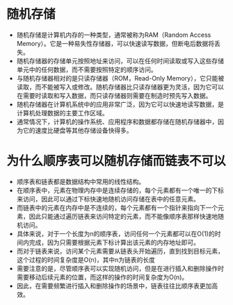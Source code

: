 # 随机存储

* 随机存储是计算机内存的一种类型，通常被称为RAM（Random Access Memory）。它是一种易失性存储器，可以快速读写数据，但断电后数据将丢失。
* 随机存储器的存储单元按照地址来访问，可以在任何时间读取或写入这些存储单元中的任何数据，而不需要按照特定的顺序访问。
* 与随机存储器相对的是只读存储器（ROM，Read-Only Memory），它只能被读取，而不能被写入或修改。随机存储器比只读存储器更为灵活，因为它可以在需要时读取和写入数据，而只读存储器则需要在制造时预先写入数据。
* 随机存储器在计算机系统中的应用非常广泛，因为它可以快速地读写数据，是计算机处理数据的主要工作区域。
* 通常情况下，计算机的操作系统、应用程序和数据都存储在随机存储器中，因为它的速度比硬盘等其他存储设备快得多。



# 为什么顺序表可以随机存储而链表不可以

* 顺序表和链表都是数据结构中常用的线性结构。
* 在顺序表中，元素在物理内存中是连续存储的，每个元素都有一个唯一的下标来访问，因此可以通过下标快速地随机访问存储在表中的任意元素。
* 而链表中的元素在内存中是不连续的，每个元素都有一个指针来指向下一个元素，因此只能通过遍历链表来访问特定的元素，而不能像顺序表那样快速地随机访问。
* 具体来说，对于一个长度为n的顺序表，访问任何一个元素都可以在O(1)的时间内完成，因为只需要根据元素下标计算出该元素的内存地址即可。
* 而对于链表来说，访问某个元素需要从链表头开始遍历，直到找到目标元素，这个过程的时间复杂度是O(n)，其中n为链表的长度
* 需要注意的是，尽管顺序表可以实现随机访问，但是在进行插入和删除操作时需要移动后续元素的位置，而这样的操作的时间复杂度为O(n)。
* 因此，在需要频繁进行插入和删除操作的场景中，链表往往比顺序表更加高效。